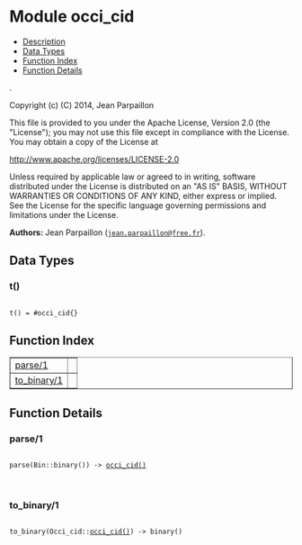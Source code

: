 

# Module occi_cid #
* [Description](#description)
* [Data Types](#types)
* [Function Index](#index)
* [Function Details](#functions)

.

Copyright (c) (C) 2014, Jean Parpaillon

This file is provided to you under the Apache License,
Version 2.0 (the "License"); you may not use this file
except in compliance with the License.  You may obtain
a copy of the License at

http://www.apache.org/licenses/LICENSE-2.0

Unless required by applicable law or agreed to in writing,
software distributed under the License is distributed on an
"AS IS" BASIS, WITHOUT WARRANTIES OR CONDITIONS OF ANY
KIND, either express or implied.  See the License for the
specific language governing permissions and limitations
under the License.

__Authors:__ Jean Parpaillon ([`jean.parpaillon@free.fr`](mailto:jean.parpaillon@free.fr)).

<a name="types"></a>

## Data Types ##




### <a name="type-t">t()</a> ###


<pre><code>
t() = #occi_cid{}
</code></pre>

<a name="index"></a>

## Function Index ##


<table width="100%" border="1" cellspacing="0" cellpadding="2" summary="function index"><tr><td valign="top"><a href="#parse-1">parse/1</a></td><td></td></tr><tr><td valign="top"><a href="#to_binary-1">to_binary/1</a></td><td></td></tr></table>


<a name="functions"></a>

## Function Details ##

<a name="parse-1"></a>

### parse/1 ###

<pre><code>
parse(Bin::binary()) -&gt; <a href="#type-occi_cid">occi_cid()</a>
</code></pre>
<br />

<a name="to_binary-1"></a>

### to_binary/1 ###

<pre><code>
to_binary(Occi_cid::<a href="#type-occi_cid">occi_cid()</a>) -&gt; binary()
</code></pre>
<br />


